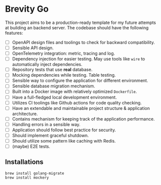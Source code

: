 # Brevity Go

This project aims to be a production-ready template for my future attempts at building an backend server. The codebase should have the following features:

- [ ] OpenAPI design files and toolings to check for backward compatibility.
- [ ] Sensible API design.
- [ ] OpenTelemetry integration: metric, tracing and log.
- [ ] Dependency injection for easier testing. May use tools like `wire` to automatically inject dependencies.
- [ ] Repository tests that use **real** database.
- [ ] Mocking dependencies while testing. Table testing.
- [ ] Sensible way to configure the application for different environment.
- [ ] Sensible database migration mechanism.
- [ ] Built into a Docker image with relatively optimized `Dockerfile`.
- [ ] Have a full-fledged local development environment.
- [ ] Utilizes CI toolings like Github actions for code quality checking.
- [ ] Have an extendable and maintainable project structure & application architecture.
- [ ] Contains mechanism for keeping track of the application performance.
- [ ] Handling errors in a sensible way.
- [ ] Application should follow best practice for security.
- [ ] Should implement graceful shutdown.
- [ ] Should utilize some pattern like caching with Redis.
- [ ] (maybe) E2E tests.

## Installations

```
brew install golang-migrate
brew install mockery
```